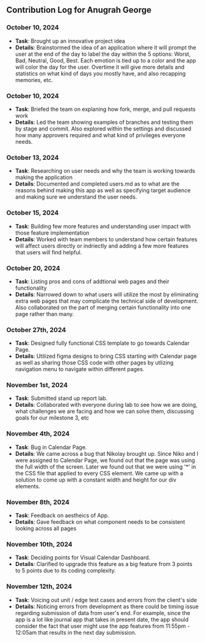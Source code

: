 ## Contribution Log for Anugrah George

### October 10, 2024 
  - **Task**: Brought up an innovative project idea 
  - **Details**: Brainstormed the idea of an application where it will prompt the user at the end of the day to label the day 
  within the 5 options: Worst, Bad, Neutral, Good, Best. Each emotion is tied up to a color and the app will color the day for the user. Overtime it will give more 
  details and statistics on what kind of days you mostly have, and also recapping memories, etc.

### October 10, 2024
  - **Task**: Briefed the team on explaning how fork, merge, and pull requests work
  - **Details**: Led the team showing examples of branches and testing them by stage and commit. Also explored within the settings and discussed how many approvers
 required and what kind of privileges everyone needs.

### October 13, 2024
  - **Task**: Researching on user needs and why the team is working towards making the application
  - **Details**: Documented and completed users.md as to what are the reasons behind making this app as well as specifying target audience and making sure we understand the user needs. 

### October 15, 2024
  - **Task**: Building few more features and understanding user impact with those feature implementation
  - **Details**: Worked with team members to understand how certain features will affect users directly or indriectly and adding a few more features that users will find helpful.

### October 20, 2024  
  - **Task**: Listing pros and cons of addtional web pages and their functionality
  - **Details**: Narrowed down to what users will utilize the most by eliminating extra web pages that may complicate the technical side of development. Also collaborated on the part of merging certain functionality into one page rather than many.

### October 27th, 2024 
  - **Task**: Designed fully functional CSS template to go towards Calendar Page.
  - **Details**: Utilized figma designs to bring CSS starting with Calendar page as well as sharing those CSS code with other pages by utlizing navigation menu to navigate within different pages.

### November 1st, 2024  
  - **Task**: Submitted stand up report lab.
  - **Details**: Collaborated with everyone during lab to see how we are doing, what challenges we are facing and how we can solve them, discussing goals for our milestone 3, etc

### November 4th, 2024 
  - **Task**: Bug in Calendar Page.
  - **Details**: We came across a bug that Nikolay brought up. Since Niko and I were assigned to Calendar Page, we found out that the page was using the full width of the screen. Later we found out that we were using '*' in the CSS file that applied to every CSS element. We came up with a solution to come up with a constant width and height for our div elements.

### November 8th, 2024
  - **Task**: Feedback on aestheics of App.
  - **Details**: Gave feedback on what component needs to be consistent looking across all pages

### November 10th, 2024
  - **Task**: Deciding points for Visual Calendar Dashboard.
  - **Details**: Clarified to upgrade this feature as a big feature from 3 points to 5 points due to its coding complexity.

### November 12th, 2024
  - **Task**: Voicing out unit / edge test cases and errors from the client's side
  - **Details**: Noticing errors from development as there could be timing issue regarding submission of data from user's end. For example, since the app is a lot like journal app that takes in present date, the app should consider the fact that user might use the app features from 11:55pm - 12:05am that results in the next day submission.
